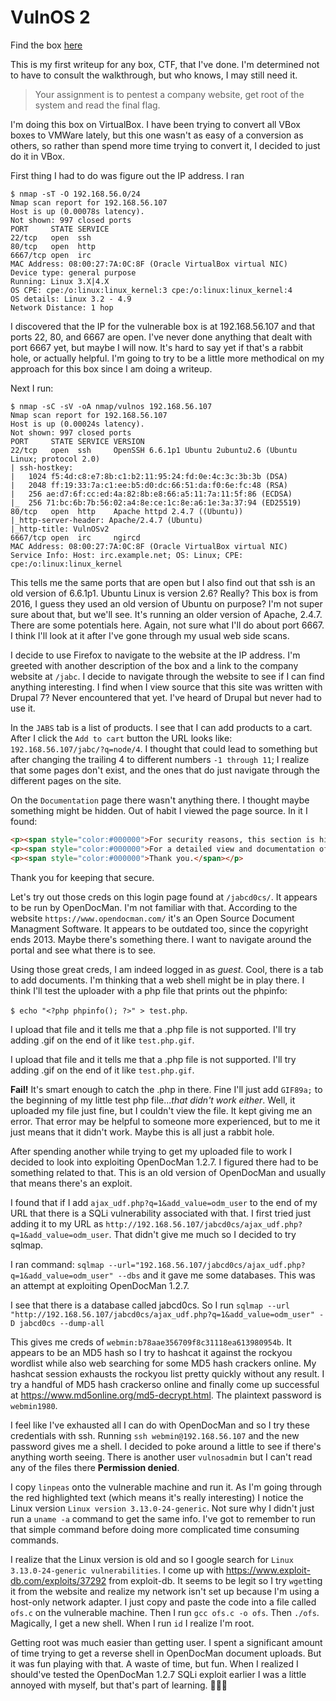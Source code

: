 # VulnOS 2

Find the box [here](http://www.vulnhub.com/entry/vulnos-2,147/)

This is my first writeup for any box, CTF, that I've done. I'm determined not to have to consult the walkthrough, but who knows, I may still need it. 

> Your assignment is to pentest a company website, get root of the system and read the final flag.


I'm doing this box on VirtualBox. I have been trying to convert all VBox boxes to VMWare lately, but this one wasn't as easy of a conversion as others, so rather than spend more time trying to convert it, I decided to just do it in VBox.

First thing I had to do was figure out the IP address. I ran

```
$ nmap -sT -O 192.168.56.0/24 
Nmap scan report for 192.168.56.107 
Host is up (0.00078s latency). 
Not shown: 997 closed ports 
PORT     STATE SERVICE 
22/tcp   open  ssh 
80/tcp   open  http 
6667/tcp open  irc 
MAC Address: 08:00:27:7A:0C:8F (Oracle VirtualBox virtual NIC) 
Device type: general purpose 
Running: Linux 3.X|4.X 
OS CPE: cpe:/o:linux:linux_kernel:3 cpe:/o:linux:linux_kernel:4 
OS details: Linux 3.2 - 4.9 
Network Distance: 1 hop 
```

I discovered that the IP for the vulnerable box is at 192.168.56.107 and that ports 22, 80, and 6667 are open. I've never done anything that dealt with port 6667 yet, but maybe I will now. It's hard to say yet if that's a rabbit hole, or actually helpful. I'm going to try to be a little more methodical on my approach for this box since I am doing a writeup.

Next I run:

```
$ nmap -sC -sV -oA nmap/vulnos 192.168.56.107
Nmap scan report for 192.168.56.107
Host is up (0.00024s latency).
Not shown: 997 closed ports
PORT     STATE SERVICE VERSION
22/tcp   open  ssh     OpenSSH 6.6.1p1 Ubuntu 2ubuntu2.6 (Ubuntu Linux; protocol 2.0)
| ssh-hostkey: 
|   1024 f5:4d:c8:e7:8b:c1:b2:11:95:24:fd:0e:4c:3c:3b:3b (DSA)
|   2048 ff:19:33:7a:c1:ee:b5:d0:dc:66:51:da:f0:6e:fc:48 (RSA)
|   256 ae:d7:6f:cc:ed:4a:82:8b:e8:66:a5:11:7a:11:5f:86 (ECDSA)
|_  256 71:bc:6b:7b:56:02:a4:8e:ce:1c:8e:a6:1e:3a:37:94 (ED25519)
80/tcp   open  http    Apache httpd 2.4.7 ((Ubuntu))
|_http-server-header: Apache/2.4.7 (Ubuntu)
|_http-title: VulnOSv2
6667/tcp open  irc     ngircd
MAC Address: 08:00:27:7A:0C:8F (Oracle VirtualBox virtual NIC)
Service Info: Host: irc.example.net; OS: Linux; CPE: cpe:/o:linux:linux_kernel
```

This tells me the same ports that are open but I also find out that ssh is an old version of 6.6.1p1. Ubuntu Linux is version 2.6? Really? This box is from 2016, I guess they used an old version of Ubuntu on purpose? I'm not super sure about that, but we'll see. It's running an older version of Apache, 2.4.7. There are some potentials here. Again, not sure what I'll do about port 6667. I think I'll look at it after I've gone through my usual web side scans.

I decide to use Firefox to navigate to the website at the IP address. I'm greeted with another description of the box and a link to the company website at `/jabc`. I decide to navigate through the website to see if I can find anything interesting. I find when I view source that this site was written with Drupal 7? Never encountered that yet. I've heard of Drupal but never had to use it.

In the `JABS` tab is a list of products. I see that I can add products to a cart. After I click the `Add to cart` button the URL looks like: `192.168.56.107/jabc/?q=node/4`. I thought that could lead to something but after changing the trailing 4 to different numbers `-1 through 11`; I realize that some pages don't exist, and the ones that do just navigate through the different pages on the site.

On the `Documentation` page there wasn't anything there. I thought maybe something might be hidden. Out of habit I viewed the page source. In it I found:

```html
<p><span style="color:#000000">For security reasons, this section is hidden.</span></p>
<p><span style="color:#000000">For a detailed view and documentation of our products, please visit our documentation platform at /jabcd0cs/ on the server. Just login with guest/guest</span></p>
<p><span style="color:#000000">Thank you.</span></p>
```
Thank you for keeping that secure.

Let's try out those creds on this login page found at `/jabcd0cs/`. It appears to be run by OpenDocMan. I'm not familiar with that. According to the website `https://www.opendocman.com/` it's an Open Source Document Managment Software. It appears to be outdated too, since the copyright ends 2013. Maybe there's something there. I want to navigate around the portal and see what there is to see.

Using those great creds, I am indeed logged in as *guest*. Cool, there is a tab to add documents. I'm thinking that a web shell might be in play there. I think I'll test the uploader with a php file that prints out the phpinfo: 

`$ echo "<?php phpinfo(); ?>" > test.php`. 

I upload that file and it tells me that a .php file is not supported. I'll try adding .gif on the end of it like `test.php.gif`. 

I upload that file and it tells me that a .php file is not supported. I'll try adding .gif on the end of it like `test.php.gif`. 

**Fail!** It's smart enough to catch the .php in there. Fine I'll just add `GIF89a;` to the beginning of my little test php file...*that didn't work either*. Well, it uploaded my file just fine, but I couldn't view the file. It kept giving me an error. That error may be helpful to someone more experienced, but to me it just means that it didn't work. Maybe this is all just a rabbit hole.

After spending another while trying to get my uploaded file to work I decided to look into exploiting OpenDocMan 1.2.7. I figured there had to be something related to that. This is an old version of OpenDocMan and usually that means there's an exploit. 

I found that if I add `ajax_udf.php?q=1&add_value=odm_user` to the end of my URL that there is a SQLi vulnerability associated with that. I first tried just adding it to my URL as `http://192.168.56.107/jabcd0cs/ajax_udf.php?q=1&add_value=odm_user`. That didn't give me much so I decided to try sqlmap.

I ran command: `sqlmap --url="192.168.56.107/jabcd0cs/ajax_udf.php?q=1&add_value=odm_user" --dbs` 
and it gave me some databases. This was an attempt at exploiting OpenDocMan 1.2.7.

I see that there is a database called jabcd0cs. So I run `sqlmap --url "http://192.168.56.107/jabcd0cs/ajax_udf.php?q=1&add_value=odm_user" -D jabcd0cs --dump-all`

This gives me creds of `webmin:b78aae356709f8c31118ea613980954b`. It appears to be an MD5 hash so I try to hashcat it against the rockyou wordlist while also web searching for some MD5 hash crackers online. My hashcat session exhausts the rockyou list pretty quickly without any result. I try a handful of MD5 hash crackerso online and finally come up successful at https://www.md5online.org/md5-decrypt.html. The plaintext password is `webmin1980`.

I feel like I've exhausted all I can do with OpenDocMan and so I try these credentials with ssh. Running `ssh webmin@192.168.56.107` and the new password gives me a shell. I decided to poke around a little to see if there's anything worth seeing. There is another user `vulnosadmin` but I can't read any of the files there **Permission denied**.

I copy `linpeas` onto the vulnerable machine and run it. As I'm going through the red highlighted text (which means it's really interesting) I notice the Linux version `Linux version 3.13.0-24-generic`. Not sure why I didn't just run a `uname -a` command to get the same info. I've got to remember to run that simple command before doing more complicated time consuming commands. 

I realize that the Linux version is old and so I google search for `Linux 3.13.0-24-generic vulnerabilities`. I come up with https://www.exploit-db.com/exploits/37292 from exploit-db. It seems to be legit so I try `wget`ting it from the website and realize my network isn't set up because I'm using a host-only network adapter. I just copy and paste the code into a file called `ofs.c` on the vulnerable machine. Then I run `gcc ofs.c -o ofs`. Then `./ofs`. Magically, I get a new shell. When I run `id` I realize I'm root.

Getting root was much easier than getting user. I spent a significant amount of time trying to get a reverse shell in OpenDocMan document uploads. But it was fun playing with that. A waste of time, but fun. When I realized I should've tested the OpenDocMan 1.2.7 SQLi exploit earlier I was a little annoyed with myself, but that's part of learning. 👨🏻‍💻	
